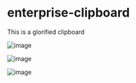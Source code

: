 # enterprise-clipboard
This is a glorified clipboard

![image](https://github.com/Michallote/enterprise-clipboard/assets/74160122/cfc0d250-1ce0-4549-849d-3ee074322e43)

![image](https://github.com/Michallote/enterprise-clipboard/assets/74160122/6cead6e6-f487-4b09-9b06-0d8d38fe5d7c)

![image](https://github.com/Michallote/enterprise-clipboard/assets/74160122/060decef-4bdb-42cd-9d7f-b5721e4df272)

